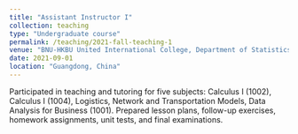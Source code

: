 ```yaml
---
title: "Assistant Instructor I"
collection: teaching
type: "Undergraduate course"
permalink: /teaching/2021-fall-teaching-1
venue: "BNU-HKBU United International College, Department of Statistics"
date: 2021-09-01
location: "Guangdong, China"
---
```


Participated in teaching and tutoring for five subjects: Calculus I (1002), Calculus I (1004), Logistics, Network and Transportation Models, Data Analysis for Business (1001). Prepared lesson plans, follow-up exercises, homework assignments, unit tests, and final examinations.
